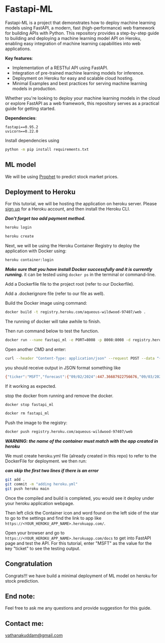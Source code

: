 # Fastapi-ML
Fastapi-ML is a project that demonstrates how to deploy machine learning models using FastAPI, a modern, fast (high-performance) web framework for building APIs with Python. This repository provides a step-by-step guide to building and deploying a machine learning model API on Heroku, enabling easy integration of machine learning capabilities into web applications.

**Key features**:

- Implementation of a RESTful API using FastAPI.
- Integration of pre-trained machine learning models for inference.
- Deployment on Heroku for easy and scalable cloud hosting.
- Minimal Examples and best practices for serving machine learning models in production.

Whether you're looking to deploy your machine learning models in the cloud or explore FastAPI as a web framework, this repository serves as a practical guide for getting started.

**Dependencies**:

```
fastapi==0.95.2
uvicorn==0.22.0
```

Install dependencies using

```bash
python -m pip install requirements.txt
```

## ML model

We will be using [Prophet](https://facebook.github.io/prophet/) to predict stock market prices.

## Deployment to Heroku

For this tutorial, we will be hosting the application on heroku server. Please [sign up](https://signup.heroku.com/) for a Heroku account, and then install the Heroku CLI.

***Don't forget too add payment method.***

```bash
heroku login
```

```bash
heroku create
```

Next, we will be using the Heroku Container Registry to deploy the application with Docker using:

```bash
heroku container:login
```

***Make sure that you have install Docker successfully and it is currently running.*** it can be tested using `docker ps` in the terminal or command-line.



Add a Dockerfile file to the project root (refer to our Dockerfile).

Add a .dockerignore file (refer to our file as well).

Build the Docker image using command:

```bash
docker build -t registry.heroku.com/aqueous-wildwood-97407/web .
```
The running of docker will take awhile to finish.

Then run command below to test the function.

```bash
docker run --name fastapi_ml -e PORT=8008 -p 8008:8008 -d registry.heroku.com/aqueous-wildwood-97407/web:latest
```

Open another CMD and enter:

```bash
curl --header "Content-Type: application/json" --request POST --data "{\"ticker\":\"MSFT\"}" http://localhost:8008/predict
```

you should receive output in JSON format something like

```bash
{"ticker":"MSFT","forecast":{"09/02/2024":447.36687922756676,"09/03/2024":447.65588717590146,"09/04/2024":447.9448951242364,"09/05/2024":448.2339030725712,"09/06/2024":448.522911020906,"09/07/2024":448.81191896924093,"09/08/2024":449.1009269175758}}
```

If it working as expected.

stop the docker from running and remove the docker.

```bash
docker stop fastapi_ml
```

```bash
docker rm fastapi_ml
```

Push the image to the registry:

```bash
docker push registry.heroku.com/aqueous-wildwood-97407/web
```

***WARNING: the name of the container must match with the app created in heroku***

We must create heroku.yml file (already created in this repo) to refer to the DockerFile for deployment. we then run:

***can skip the first two lines if there is an error***
```bash
git add .
git commit -m "adding heroku.yml"
git push heroku main
```

Once the compiled and build is completed, you would see it deploy under your heroku application webpage.

Then left click the Container icon and word found on the left side of the star to go to the settings and find the link to app like `https://<YOUR_HEROKU_APP_NAME>.herokuapp.com/`.

Open your browser and go to `https://<YOUR_HEROKU_APP_NAME>.herokuapp.com/docs` to get into FastAPI page and test the API. For this tutorial, enter "MSFT" as the value for the key "ticket" to see the testing output.

## Congratulation

Congrats!!! we have build a minimal deployment of ML model on heroku for stock prediction.

## End note:

Feel free to ask me any questions and provide suggestion for this guide.

## Contact me:
vathanakuddam@gmail.com